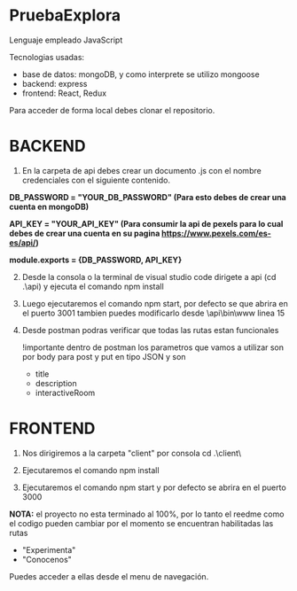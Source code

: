 # PruebaExplora

Lenguaje empleado JavaScript

Tecnologias usadas:
  - base de datos: mongoDB, y como interprete se utilizo mongoose
  - backend: express
  - frontend: React, Redux

Para acceder de forma local debes clonar el repositorio.

<h1>BACKEND</h1>

1. En la carpeta de api debes crear un documento .js con el nombre credenciales con el siguiente contenido.
  
  
  <b>DB_PASSWORD = "YOUR_DB_PASSWORD" (Para esto debes de crear una cuenta en mongoDB)
  
  API_KEY = "YOUR_API_KEY" (Para consumir la api de pexels para lo cual debes de crear una cuenta en su pagina https://www.pexels.com/es-es/api/)
  
  module.exports = {DB_PASSWORD, API_KEY}</b>
  
2. Desde la consola o la terminal de visual studio code dirigete a api (cd .\api\) y ejecuta el comando npm install

3. Luego ejecutaremos el comando npm start, por defecto se que abrira en el puerto 3001 tambien puedes modificarlo desde \api\bin\www linea 15

4. Desde postman podras verificar que todas las rutas estan funcionales
    
    !importante  dentro de postman los parametros que vamos a utilizar son por body para post y put en tipo JSON y son 
    - title
    - description
    - interactiveRoom

<h1>FRONTEND</h1>

1. Nos dirigiremos a la carpeta "client" por consola cd .\client\

2. Ejecutaremos el comando npm install

3. Ejecutaremos el comando npm start y por defecto se abrira en el puerto 3000

<b>NOTA:</b> el proyecto no esta terminado al 100%, por lo tanto el reedme como el codigo pueden cambiar por el momento se encuentran habilitadas las rutas

- "Experimenta"
- "Conocenos"

Puedes acceder a ellas desde el menu de navegación.



